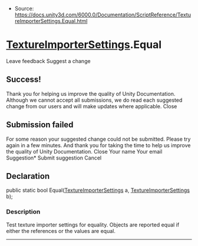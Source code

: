 * Source: https://docs.unity3d.com/6000.0/Documentation/ScriptReference/TextureImporterSettings.Equal.html

#  [TextureImporterSettings](https://docs.unity3d.com/6000.0/Documentation/ScriptReference/TextureImporterSettings.html).Equal
Leave feedback
Suggest a change
## Success!
Thank you for helping us improve the quality of Unity Documentation. Although we cannot accept all submissions, we do read each suggested change from our users and will make updates where applicable.
Close
## Submission failed
For some reason your suggested change could not be submitted. Please <a>try again</a> in a few minutes. And thank you for taking the time to help us improve the quality of Unity Documentation.
Close
Your name Your email Suggestion* Submit suggestion
Cancel
## Declaration
public static bool Equal([TextureImporterSettings](https://docs.unity3d.com/6000.0/Documentation/ScriptReference/TextureImporterSettings.html) a, [TextureImporterSettings](https://docs.unity3d.com/6000.0/Documentation/ScriptReference/TextureImporterSettings.html) b); 
### Description
Test texture importer settings for equality.
Objects are reported equal if either the references or the values are equal.
* * *
